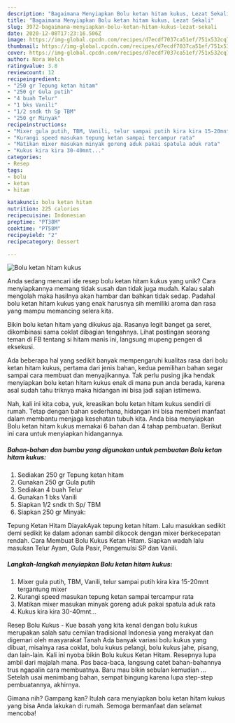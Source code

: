 ```yaml
---
description: "Bagaimana Menyiapkan Bolu ketan hitam kukus, Lezat Sekali"
title: "Bagaimana Menyiapkan Bolu ketan hitam kukus, Lezat Sekali"
slug: 3972-bagaimana-menyiapkan-bolu-ketan-hitam-kukus-lezat-sekali
date: 2020-12-08T17:23:16.506Z
image: https://img-global.cpcdn.com/recipes/d7ecdf7037ca51ef/751x532cq70/bolu-ketan-hitam-kukus-foto-resep-utama.jpg
thumbnail: https://img-global.cpcdn.com/recipes/d7ecdf7037ca51ef/751x532cq70/bolu-ketan-hitam-kukus-foto-resep-utama.jpg
cover: https://img-global.cpcdn.com/recipes/d7ecdf7037ca51ef/751x532cq70/bolu-ketan-hitam-kukus-foto-resep-utama.jpg
author: Nora Welch
ratingvalue: 3.8
reviewcount: 12
recipeingredient:
- "250 gr Tepung ketan hitam"
- "250 gr Gula putih"
- "4 buah Telur"
- "1 bks Vanili"
- "1/2 sndk th Sp TBM"
- "250 gr Minyak"
recipeinstructions:
- "Mixer gula putih, TBM, Vanili, telur sampai putih kira kira 15-20mnt tergantung mixer"
- "Kurangi speed masukan tepung ketan sampai tercampur rata"
- "Matikan mixer masukan minyak goreng aduk pakai spatula aduk rata"
- "Kukus kira kira 30-40mnt..."
categories:
- Resep
tags:
- bolu
- ketan
- hitam

katakunci: bolu ketan hitam 
nutrition: 225 calories
recipecuisine: Indonesian
preptime: "PT38M"
cooktime: "PT58M"
recipeyield: "2"
recipecategory: Dessert

---
```



![Bolu ketan hitam kukus](https://img-global.cpcdn.com/recipes/d7ecdf7037ca51ef/751x532cq70/bolu-ketan-hitam-kukus-foto-resep-utama.jpg)

Anda sedang mencari ide resep bolu ketan hitam kukus yang unik? Cara menyiapkannya memang tidak susah dan tidak juga mudah. Kalau salah mengolah maka hasilnya akan hambar dan bahkan tidak sedap. Padahal bolu ketan hitam kukus yang enak harusnya sih memiliki aroma dan rasa yang mampu memancing selera kita.

Bikin bolu ketan hitam yang dikukus aja. Rasanya legit banget ga seret, dikombinasi sama coklat dibagian tengahnya. Lihat postingan seorang teman di FB tentang si hitam manis ini, langsung mupeng pengen di eksekusi.

Ada beberapa hal yang sedikit banyak mempengaruhi kualitas rasa dari bolu ketan hitam kukus, pertama dari jenis bahan, kedua pemilihan bahan segar sampai cara membuat dan menyajikannya. Tak perlu pusing jika hendak menyiapkan bolu ketan hitam kukus enak di mana pun anda berada, karena asal sudah tahu triknya maka hidangan ini bisa jadi sajian istimewa.


Nah, kali ini kita coba, yuk, kreasikan bolu ketan hitam kukus sendiri di rumah. Tetap dengan bahan sederhana, hidangan ini bisa memberi manfaat dalam membantu menjaga kesehatan tubuh kita. Anda bisa menyiapkan Bolu ketan hitam kukus memakai 6 bahan dan 4 tahap pembuatan. Berikut ini cara untuk menyiapkan hidangannya.

<!--inarticleads1-->

##### Bahan-bahan dan bumbu yang digunakan untuk pembuatan Bolu ketan hitam kukus:

1. Sediakan 250 gr Tepung ketan hitam
1. Gunakan 250 gr Gula putih
1. Sediakan 4 buah Telur
1. Gunakan 1 bks Vanili
1. Siapkan 1/2 sndk th Sp/ TBM
1. Siapkan 250 gr Minyak:


Tepung Ketan Hitam DiayakAyak tepung ketan hitam. Lalu masukkan sedikit demi sedikit ke dalam adonan sambil dikocok dengan mixer berkecepatan rendah. Cara Membuat Bolu Kukus Ketan Hitam. Siapkan wadah lalu masukan Telur Ayam, Gula Pasir, Pengemulsi SP dan Vanili. 

<!--inarticleads2-->

##### Langkah-langkah menyiapkan Bolu ketan hitam kukus:

1. Mixer gula putih, TBM, Vanili, telur sampai putih kira kira 15-20mnt tergantung mixer
1. Kurangi speed masukan tepung ketan sampai tercampur rata
1. Matikan mixer masukan minyak goreng aduk pakai spatula aduk rata
1. Kukus kira kira 30-40mnt...


Resep Bolu Kukus - Kue basah yang kita kenal dengan bolu kukus merupakan salah satu cemilan tradisional Indonesia yang merakyat dan digemari oleh masyarakat Tanah Ada banyak variasi bolu kukus yang dibuat, misalnya rasa coklat, bolu kukus pelangi, bolu kukus jahe, pisang, dan lain-lain. Kali ini nyoba bikin Bolu kukus Ketan Hitam. Resepnya lupa ambil dari majalah mana. Pas baca-baca, langsung catet bahan-bahannya trus ngapalin cara membuatnya. Baru mau bikin sebulan kemudian … Setelah usai menimbang bahan, sempat bingung karena lupa step-step pembuatannya, akhirnya. 

Gimana nih? Gampang kan? Itulah cara menyiapkan bolu ketan hitam kukus yang bisa Anda lakukan di rumah. Semoga bermanfaat dan selamat mencoba!
